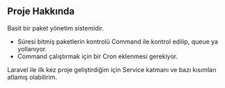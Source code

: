 

## Proje Hakkında

Basit bir paket yönetim sistemidir.

- Süresi bitmiş paketlerin kontrolü Command ile kontrol edilip,  queue ya yollanıyor.
- Command çalıştırmak için bir Cron eklenmesi gerekiyor.


Laravel ile ilk kez proje geliştirdiğim için Service katmanı ve bazı kısımları atlamış olabilirim.


